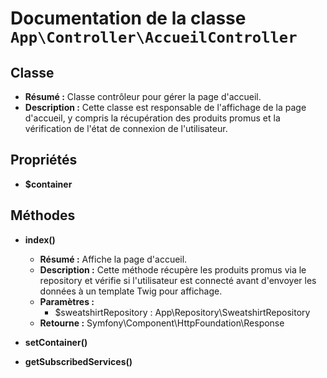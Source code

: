 # Documentation de la classe `App\Controller\AccueilController`

## Classe
- **Résumé :** Classe contrôleur pour gérer la page d'accueil.
- **Description :** Cette classe est responsable de l'affichage de la page d'accueil,
y compris la récupération des produits promus et la vérification
de l'état de connexion de l'utilisateur.

## Propriétés
- **$container**

## Méthodes
- **index()**
  - **Résumé :** Affiche la page d'accueil.
  - **Description :** Cette méthode récupère les produits promus via le repository
et vérifie si l'utilisateur est connecté avant d'envoyer les
données à un template Twig pour affichage.
  - **Paramètres :**
    - $sweatshirtRepository : App\Repository\SweatshirtRepository
  - **Retourne :** Symfony\Component\HttpFoundation\Response

- **setContainer()**

- **getSubscribedServices()**

